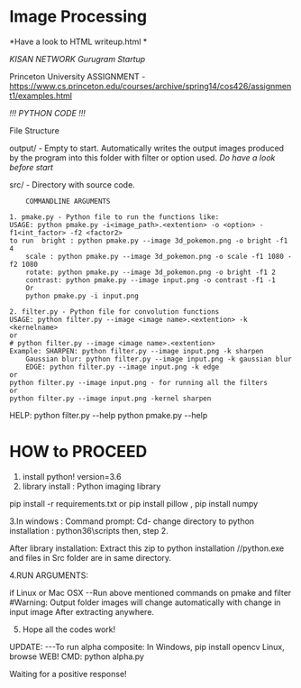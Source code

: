 # Image Processing
*Have a look to HTML writeup.html *

*KISAN NETWORK* *Gurugram Startup*

Princeton University ASSIGNMENT - https://www.cs.princeton.edu/courses/archive/spring14/cos426/assignment1/examples.html

*!!! PYTHON CODE !!!*

File Structure

output/ - Empty to start.  Automatically writes the output images produced by the program into this folder with filter or option used.
 *Do have a look before start*

src/ - Directory with source code.

		COMMANDLINE ARGUMENTS

	1. pmake.py - Python file to run the functions like:
	USAGE: python pmake.py -i<image_path>.<extention> -o <option> -f1<int_factor> -f2 <factor2>
	to run	bright : python pmake.py --image 3d_pokemon.png -o bright -f1 4
		scale : python pmake.py --image 3d_pokemon.png -o scale -f1 1080 -f2 1080 
		rotate: python pmake.py --image 3d_pokemon.png -o bright -f1 2 
		contrast: python pmake.py --image input.png -o contrast -f1 -1 
		Or
		python pmake.py -i input.png

	2. filter.py - Python file for convolution functions
	USAGE: python filter.py --image <image name>.<extention> -k <kernelname>
	or
	# python filter.py --image <image name>.<extention>
	Example: SHARPEN: python filter.py --image input.png -k sharpen
		Gaussian blur: python filter.py --image input.png -k gaussian blur
		EDGE: python filter.py --image input.png -k edge
	or
	python filter.py --image input.png - for running all the filters
	or
	python filter.py --image input.png -kernel sharpen

HELP:
python filter.py --help
python pmake.py --help

HOW to PROCEED
==============
1. install python! version=3.6
2. library install  : Python imaging library

pip install -r requirements.txt or pip install pillow , pip install numpy


3.In windows :
Command prompt:
Cd- change directory to python installation : python36\scripts
then, step 2.

After library installation:
Extract this zip to python installation //python.exe and files in Src folder are in same directory.

4.RUN ARGUMENTS:
 
if Linux or Mac OSX 
--Run above mentioned commands on pmake and filter
#Warning: Output folder images will change automatically with change in input image
After extracting anywhere.

5. Hope all the codes work!

UPDATE:
---To run alpha composite:
In Windows, pip install opencv
Linux, browse WEB!
CMD: python alpha.py

Waiting for a positive response!